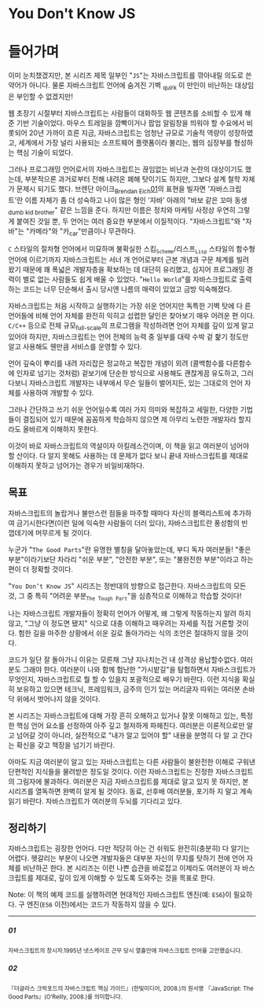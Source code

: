 # You Don't Know JS
# 들어가며

이미 눈치챘겠지만, 본 시리즈 제목 일부인 "`JS`"는 자바스크립트를 깎아내릴 의도로 쓴 약어가 아니다. 물론 자바스크립트 언어에 숨겨진 기벽 <sub>quirk</sub> 이 만인이 비난하는 대상임은 부인할 수 없겠지만!

웹 초장기 시절부터 자바스크립트는 사람들이 대화하듯 웹 콘텐츠를 소비할 수 있게 해준 기반 기술이었다. 마우스 트레일을 깜빡이거나 팝업 알림창을 띄워야 할 수요에서 비롯되어 20년 가까이 흐른 지금, 자바스크립트는 엄청난 규모로 기술적 역량이 성장하였고, 세계에서 가장 널리 사용되는 소프트웨어 플랫폼이라 불리는, 웹의 심장부를 형성하는 핵심 기술이 되었다.

그러나 프로그래밍 언어로서의 자바스크립트는 끊임없는 비난과 논란의 대상이기도 했는데, 부분적으론 과거로부터 전해 내려온 폐해 탓이기도 하지만, 그보다 설계 철학 자체가 문제시 되기도 했다. 브렌단 아이크<sub>Brendan Eich</sub>[01](#01)의 표현을 빌자면 '자바스크립트'란 이름 자체가 좀 더 성숙하고 나이 많은 형인 '자바' 아래의 "바보 같은 꼬마 동생 <sub>dumb kid brother</sub>" 같은 느낌을 준다. 하지만 이름은 정치와 마케팅 사정상 우연히 그렇게 붙여진 것일 뿐, 두 언어는 여러 중요한 부분에서 이질적이다. "자바스크립트"와 "자바"는 "카메라"와 "카<sub>car</sub>"만큼이나 무관하다.

`C` 스타일의 절차형 언어에서 미묘하며 불확실한 스킴<sub>`Scheme`</sub>/리스프<sub>`Lisp`</sub> 스타일의 함수형 언어에 이르기까지 자바스크립트는 서너 개 언어로부터 근본 개념과 구문 체계를 빌려 왔기 때문에 꽤 폭넓은 개발자층을 확보하는 데 대단히 유리했고, 심지어 프로그래밍 경력이 별로 없는 사람들도 쉽게 배울 수 있었다. "`Hello World`"를 자바스크립트로 출력하는 코드는 너무 단순해서 출시 당시엔 나름의 매력이 있었고 금방 익숙해졌다.
  
자바스크립트는 처음 시작하고 실행하기는 가장 쉬운 언어지만 독특한 기벽 탓에 다 른언어들에 비해 언어 자체를 완전히 익히고 섭렵한 달인은 찾아보기 매우 어려운 편 이다. `C/C++` 등으로 전체 규모<sub>full-scale</sub>의 프로그램을 작성하려면 언어 자체를 깊이 있게 알고 있어야 하지만, 자바스크립트는 언어 전체의 능력 중 일부를 대략 수박 겉 핥기 정도만 알고 사용해도 웬만큼 서비스를 운영할 수 있다.

언어 깊숙이 뿌리를 내려 자리잡은 정교하고 복잡한 개념이 외려 (콜백함수를 다른함수에 인자로 넘기는 것처럼) 겉보기에 단순한 방식으로 사용해도 괜찮게끔 유도하고, 그러다보니 자바스크립트 개발자는 내부에서 무슨 일들이 벌어지든, 있는 그대로의 언어 자체를 사용하여 개발할 수 있다.

그러나 간단하고 쓰기 쉬운 언어일수록 여러 가지 의미와 복잡하고 세밀한, 다양한 기법들이 결집되어 있기 때문에 꼼꼼하게 학습하지 않으면 제 아무리 노련한 개발자라 할지라도 올바르게 이해하지 못한다.

이것이 바로 자바스크립트의 역설이자 아킬레스건이며, 이 책을 읽고 여러분이 넘어야 할 산이다. 다 알지 못해도 사용하는 데 문제가 없다 보니 끝내 자바스크립트를 제대로 이해하지 못하고 넘어가는 경우가 비일비재하다.

## 목표

자바스크립트의 놀랍거나 불만스런 점들을 마주할 때마다 자신의 블랙리스트에 추가하여 금기시한다면(이런 일에 익숙한 사람들이 더러 있다), 자바스크립트란 풍성함의 빈 껍데기에 머무르게 될 것이다.

누군가 "`The Good Parts`"란 유명한 별칭을 달아놓았는데, 부디 독자 여러분들! "좋은 부분"이라기보단 차라리 "쉬운 부분", "안전한 부분", 또는 "불완전한 부분"이라고 하는 편이 더 정확할 것이다.

"`You Don’t Know JS`" 시리즈는 정반대의 방향으로 접근한다. 자바스크립트의 모든 것, 그 중 특히 "어려운 부분<sub>`The Tough Part`</sub>"을 심층적으로 이해하고 학습할 것이다!

나는 자바스크립트 개발자들이 정확히 언어가 어떻게, 왜 그렇게 작동하는지 알려 하지 않고, "그냥 이 정도면 됐지" 식으로 대충 이해하고 때우려는 자세를 직접 거론할 것이다. 험한 길을 마주한 상황에서 쉬운 길로 돌아가라는 식의 조언은 절대하지 않을 것이다.

코드가 일단 잘 돌아가니 이유는 모른채 그냥 지나치는건 내 성격상 용납할수없다. 여러분도 그래야 한다. 여러분이 나와 함께 험난한 "가시밭길"을 탐험하면서 자바스크립트가 무엇인지, 자바스크립트로 뭘 할 수 있을지 포괄적으로 배우기 바란다. 이런 지식을 확실히 보유하고 있으면 테크닉, 프레임워크, 금주의 인기 있는 머리글자 따위는 여러분 손바닥 위에서 벗어나지 않을 것이다.

본 시리즈는 자바스크립트에 대해 가장 흔히 오해하고 있거나 잘못 이해하고 있는, 특정한 핵심 언어 요소를 선정하여 아주 깊고 철저하게 파헤친다. 여러분은 이론적으로만 알고 넘어갈 것이 아니라, 실전적으로 "내가 알고 있어야 할" 내용을 분명히 다 알 고 간다는 확신을 갖고 책장을 넘기기 바란다.

아마도 지금 여러분이 알고 있는 자바스크립트는 다른 사람들이 불완전한 이해로 구워낸 단편적인 지식들을 물려받은 정도일 것이다. 이런 자바스크립트는 진정한 자바스크립트의 그림자에 불과하다. 여러분은 지금 자바스크립트를 제대로 알고 있지 못 하지만, 본 시리즈를 열독하면 완벽히 알게 될 것이다. 동료, 선후배 여러분들, 포기하 지 말고 계속 읽기 바란다. 자바스크립트가 여러분의 두뇌를 기다리고 있다.

## 정리하기

자바스크립트는 굉장한 언어다. 다만 적당히 아는 건 쉬워도 완전히(충분히) 다 알기는 어렵다. 헷갈리는 부분이 나오면 개발자들은 대부분 자신의 무지를 탓하기 전에 언어 자체를 비난하곤 한다. 본 시리즈는 이런 나쁜 습관을 바로잡고 이제라도 여러분이 자 바스크립트를 제대로, 깊이 있게 이해할 수 있도록 도와주는 것을 목표로 한다.

Note: 이 책의 예제 코드를 실행하려면 현대적인 자바스크립트 엔진(예: `ES6`)이 필요하다. 구 엔진(`ES6` 이전)에서는 코드가 작동하지 않을 수 있다.

----

##### 01
<sub>자바스크립트의 창시자.1995년 넷스케이프 근무 당시 열흘만에 자바스크립트 언어를 고안했습니다.</sub>

##### 02 
<sub>『더글라스 크락포드의 자바스크립트 핵심 가이드』(한빛미디어, 2008.)의 원서명 『JavaScript: The Good Parts』(O’Reilly, 2008.)를 의미합니다.</sub>
